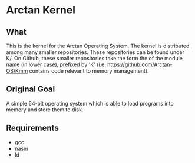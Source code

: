 # Arctan Kernel 

## What
This is the kernel for the Arctan Operating System. The kernel is distributed among many smaller repositories. These
repositories can be found under K/. On Github, these smaller repositories take the form the of the module name (in lower
case), prefixed by 'K' (i.e. https://github.com/Arctan-OS/Kmm contains code relevant to memory management).

## Original Goal
A simple 64-bit operating system which is able to load programs into memory and store them to disk.

## Requirements
* gcc
* nasm
* ld
